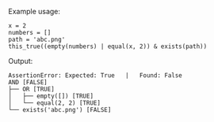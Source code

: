 Example usage:

	x = 2
	numbers = []
	path = 'abc.png'
	this_true((empty(numbers) | equal(x, 2)) & exists(path))

Output:

    AssertionError: Expected: True   |   Found: False
    AND [FALSE]
    ├── OR [TRUE]
    │   ├── empty([]) [TRUE]
    │   └── equal(2, 2) [TRUE]
    └── exists('abc.png') [FALSE]


